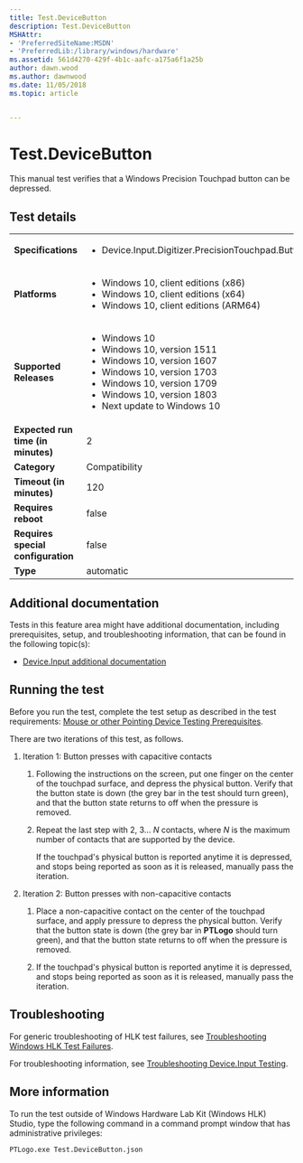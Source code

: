 ```yaml
---
title: Test.DeviceButton
description: Test.DeviceButton
MSHAttr:
- 'PreferredSiteName:MSDN'
- 'PreferredLib:/library/windows/hardware'
ms.assetid: 561d4270-429f-4b1c-aafc-a175a6f1a25b
author: dawn.wood
ms.author: dawnwood
ms.date: 11/05/2018
ms.topic: article


---
```


# <span id="p_hlk_test.784c4fd2-25d9-4729-a413-a9a9f8997697"></span>Test.DeviceButton


This manual test verifies that a Windows Precision Touchpad button can be depressed.

## Test details

|||
|---|---|
| **Specifications**  | <ul><li>Device.Input.Digitizer.PrecisionTouchpad.Buttons</li></ul> |  
| **Platforms**   | <ul><li>Windows 10, client editions (x86)</li><li>Windows 10, client editions (x64)</li><li>Windows 10, client editions (ARM64)</li></ul> |
| **Supported Releases** | <ul><li>Windows 10</li><li>Windows 10, version 1511</li><li>Windows 10, version 1607</li><li>Windows 10, version 1703</li><li>Windows 10, version 1709</li><li>Windows 10, version 1803</li><li>Next update to Windows 10</li></ul> |
|**Expected run time (in minutes)**| 2 |
|**Category**| Compatibility |
|**Timeout (in minutes)**| 120 |
|**Requires reboot**| false |
|**Requires special configuration**| false |
|**Type**| automatic |



## <span id="Additional_documentation"></span><span id="additional_documentation"></span><span id="ADDITIONAL_DOCUMENTATION"></span>Additional documentation


Tests in this feature area might have additional documentation, including prerequisites, setup, and troubleshooting information, that can be found in the following topic(s):

-   [Device.Input additional documentation](device-input-additional-documentation.md)

## <span id="Running_the_test"></span><span id="running_the_test"></span><span id="RUNNING_THE_TEST"></span>Running the test


Before you run the test, complete the test setup as described in the test requirements: [Mouse or other Pointing Device Testing Prerequisites](mouse-or-other-pointing-device-testing-prerequisites.md).

There are two iterations of this test, as follows.

1.  Iteration 1: Button presses with capacitive contacts

    1.  Following the instructions on the screen, put one finger on the center of the touchpad surface, and depress the physical button. Verify that the button state is down (the grey bar in the test should turn green), and that the button state returns to off when the pressure is removed.

    2.  Repeat the last step with 2, 3… *N* contacts, where *N* is the maximum number of contacts that are supported by the device.

        If the touchpad's physical button is reported anytime it is depressed, and stops being reported as soon as it is released, manually pass the iteration.

2.  Iteration 2: Button presses with non-capacitive contacts

    1.  Place a non-capacitive contact on the center of the touchpad surface, and apply pressure to depress the physical button. Verify that the button state is down (the grey bar in **PTLogo** should turn green), and that the button state returns to off when the pressure is removed.

    2.  If the touchpad's physical button is reported anytime it is depressed, and stops being reported as soon as it is released, manually pass the iteration.

## <span id="Troubleshooting"></span><span id="troubleshooting"></span><span id="TROUBLESHOOTING"></span>Troubleshooting


For generic troubleshooting of HLK test failures, see [Troubleshooting Windows HLK Test Failures](../user/troubleshooting-windows-hlk-test-failures.md).

For troubleshooting information, see [Troubleshooting Device.Input Testing](troubleshooting-deviceinput-testing.md).

## <span id="More_information"></span><span id="more_information"></span><span id="MORE_INFORMATION"></span>More information


To run the test outside of Windows Hardware Lab Kit (Windows HLK) Studio, type the following command in a command prompt window that has administrative privileges:

``` syntax
PTLogo.exe Test.DeviceButton.json
```










